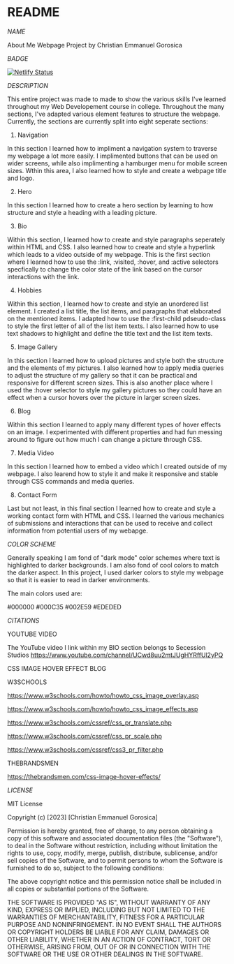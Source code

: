 # README

*NAME*

About Me Webpage Project by Christian Emmanuel Gorosica

*BADGE*

[![Netlify Status](https://api.netlify.com/api/v1/badges/34508042-a0b3-47a6-bf00-4633e72a94bb/deploy-status)](https://app.netlify.com/sites/about-me-cgorosica2504/deploys)


*DESCRIPTION*

This entire project was made to made to show the various skills I've learned throughout my Web Developement course in college. Throughout the many sections, I've adapted various element features to structure the webpage. Currently, the sections are currently split into eight seperate sections:

1. Navigation

In this section I learned how to impliment a navigation system to traverse my webpage a lot more easily. I implimented buttons that can be used on wider screens, while also implimenting a hamburger menu for mobile screen sizes. Wthin this area, I also learned how to style and create a webpage title and logo.

2. Hero

In this section I learned how to create a hero section by learning to how structure and style a heading with a leading picture. 

3. Bio

Within this section, I learned how to create and style paragraphs seperately within HTML and CSS. I also learned how to create and style a hyperlink which leads to a video outside of my webpage. This is the first section where I learned how to use the :link, :visited, :hover, and :active selectors specfically to change the color state of the link based on the cursor interactions with the link.

4. Hobbies

Within this section, I learned how to create and style an unordered list element. I created a list title, the list items, and paragraphs that elaborated on the mentioned items. I adapted how to use the :first-child pdseudo-class to style the first letter of all of the list item texts. I also learned how to use text shadows to highlight and define the title text and the list item texts.

5. Image Gallery

In this section I learned how to upload pictures and style both the structure and the elements of my pictures. I also learned how to apply media queries to adjust the structure of my gallery so that it can be practical and responsive for different screen sizes. This is also another place where I used the :hover selector to style my gallery pictures so they could have an effect when a cursor hovers over the picture in larger screen sizes.

6. Blog

Within this section I learned to apply many different types of hover effects on an image. I experimented with different properties and had fun messing around to figure out how much I can change a picture through CSS.

7. Media Video

In this section I learned how to embed a video which I created outside of my webpage. I also learend how to style it and make it responsive and stable through CSS commands and media queries.

8. Contact Form

Last but not least, in this final section I learned how to create and style a working contact form with HTML and CSS. I learned the various mechanics of submissions and interactions that can be used to receive and collect information from potential users of my webapge.

*COLOR SCHEME*

Generally speaking I am fond of "dark mode" color schemes where text is highlighted to darker backgrounds. I am also fond of cool colors to match the darker aspect. In this project, I used darker colors to style my webpage so that it is easier to read in darker environments.

The main colors used are:

#000000
#000C35
#002E59
#EDEDED


*CITATIONS*

YOUTUBE VIDEO

The YouTube video I link within my BIO section belongs to Secession Studios
https://www.youtube.com/channel/UCwd8uu2mtJUgHYRffUl2yPQ

CSS IMAGE HOVER EFFECT BLOG

W3SCHOOLS

https://www.w3schools.com/howto/howto_css_image_overlay.asp

https://www.w3schools.com/howto/howto_css_image_effects.asp

https://www.w3schools.com/cssref/css_pr_translate.php

https://www.w3schools.com/cssref/css_pr_scale.php

https://www.w3schools.com/cssref/css3_pr_filter.php

THEBRANDSMEN

https://thebrandsmen.com/css-image-hover-effects/



*LICENSE*

MIT License

Copyright (c) [2023] [Christian Emmanuel Gorosica]

Permission is hereby granted, free of charge, to any person obtaining a copy
of this software and associated documentation files (the "Software"), to deal
in the Software without restriction, including without limitation the rights
to use, copy, modify, merge, publish, distribute, sublicense, and/or sell
copies of the Software, and to permit persons to whom the Software is
furnished to do so, subject to the following conditions:

The above copyright notice and this permission notice shall be included in all
copies or substantial portions of the Software.

THE SOFTWARE IS PROVIDED "AS IS", WITHOUT WARRANTY OF ANY KIND, EXPRESS OR
IMPLIED, INCLUDING BUT NOT LIMITED TO THE WARRANTIES OF MERCHANTABILITY,
FITNESS FOR A PARTICULAR PURPOSE AND NONINFRINGEMENT. IN NO EVENT SHALL THE
AUTHORS OR COPYRIGHT HOLDERS BE LIABLE FOR ANY CLAIM, DAMAGES OR OTHER
LIABILITY, WHETHER IN AN ACTION OF CONTRACT, TORT OR OTHERWISE, ARISING FROM,
OUT OF OR IN CONNECTION WITH THE SOFTWARE OR THE USE OR OTHER DEALINGS IN THE
SOFTWARE.